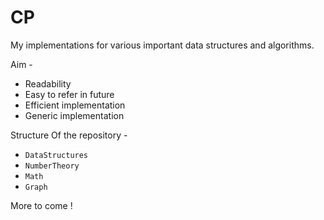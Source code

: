 # CP

My implementations for various important data structures and algorithms.

Aim - 
* Readability
* Easy to refer in future
* Efficient implementation
* Generic implementation

Structure Of the repository -
* `DataStructures`
* `NumberTheory`
* `Math`
* `Graph`

More to come !
